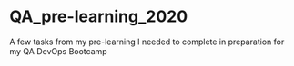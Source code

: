 # QA_pre-learning_2020
A few tasks from my pre-learning I needed to complete in preparation for my QA DevOps Bootcamp
